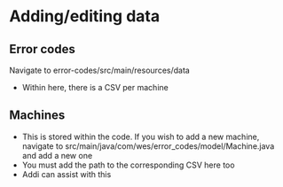 
# Adding/editing data 
## Error codes 
Navigate to error-codes/src/main/resources/data 
- Within here, there is a CSV per machine 

## Machines 
- This is stored within the code. If you wish to add a new machine, navigate to src/main/java/com/wes/error_codes/model/Machine.java and add a new one 
- You must add the path to the corresponding CSV here too 
- Addi can assist with this 